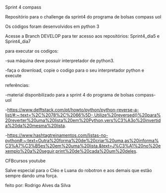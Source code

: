 Sprint 4 compass

Repositório para o challenge da sprint4 do programa de bolsas compass uol

Os códigos foram desenvolvidos em python 3

Acesse a Branch DEVELOP para ter acesso aos repositórios: Sprint4_dia5 e Sprint4_dia7

para executar os codigos:

-sua máquina deve possuir interpretador de python3.

-faça o download, copie o codigo para o seu interpretador python e execute

referências:

-material disponbilizado para a sprint 4 do programa de bolsas compass-uol

-https://www.delftstack.com/pt/howto/python/python-reverse-a-list/#:~:text=%2C%2078%2C%2066%5D-,Utilize%20reversed()%20para%20reverter%20uma%20lista%20em%20Python,vers%C3%A3o%20invertida%20da%20mesma%20lista.

-https://www.hashtagtreinamentos.com/listas-no-python#:~:text=Outra%20forma%20de%20criar%20uma,as%20informa%C3%A7%C3%B5es%20em%20uma%20lista.&text=J%C3%A1%20no%20exemplo%20a%20seguir,print%20de%20cada%20um%20deles.

CFBcursos youtube

Salve especial para o Cléo e Luana do robotron e aos demais que estão sempre dando uma força.

feito por: Rodrigo Alves da Silva

